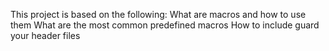 This project is based on the following:
What are macros and how to use them
What are the most common predefined macros
How to include guard your header files 
